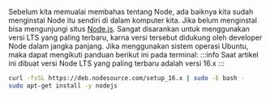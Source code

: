 Sebelum kita memualai membahas tentang Node, ada baiknya kita sudah menginstal Node itu sendiri di dalam komputer kita. Jika belum menginstal bisa mengunjungi situs [Node.js](https://nodejs.org/en/download/).
Sangat disarankan untuk menggunakan versi LTS yang paling terbaru, karna versi tersebut didukung oleh developer Node dalam jangka panjang. Jika menggunakan sistem operasi Ubuntu, maka dapat mengikuti panduan berikut ini pada terminal:
:::info
Saat artikel ini dibuat versi Node LTS yang paling terbaru adalah versi 16.x
:::

```bash
curl -fsSL https://deb.nodesource.com/setup_16.x | sudo -E bash -
sudo apt-get install -y nodejs
```
